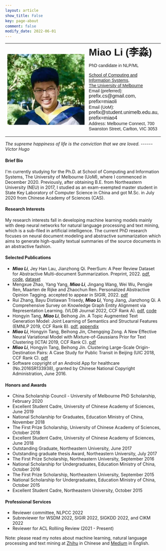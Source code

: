 ```yaml
---
layout: article
show_title: False
key: page-about
comment: false
modify_date: 2022-06-01
---
```


<table>
<tr>
<td width="280" align="center">
    <div style="float:center">
      <img src="files/ava.png" width="250">
    </div>
</td>
<td>
    <font face="Arial"> <b><font size="6.5">Miao Li (李淼)</font></b></font>
    <p>
        <font face="Arial">
        <p> PhD candidate in NLP/ML </p>
        <a href="https://cis.unimelb.edu.au/">School of Computing and Information Systems</a>,<br> 
        <a href="https://www.unimelb.edu.au/">The University of Melbourne</a><br>
        Email (preferred): <font size="3">prefix.cs@gmail.com, prefix=miaoli</font><br>
        Email (UoM): <font size="3">prefix@student.unimelb.edu.au, prefix=miao4</font><br>
        Address: Melbourne Connect, 700 Swanston Street, Carlton, VIC 3053
        </font>
   </p>
</td>
</tr>
</table>

*The supreme happiness of life is the conviction that we are loved.             ------ Victor Hugo*

#### Brief Bio

I'm currently studying for the Ph.D. at School of Computing and Information Systems, The University of Melbourne (UoM), where I commenced in December 2020. Previously, after obtaining B.E. from Northeastern University (NEU) in 2017, I studied as an exam-exempted master student in State Key Laboratory of Computer Science in China and got M.Sc. in July 2020 from Chinese Academy of Sciences (CAS). 

#### Research Interests

My research interests fall in developing machine learning models mainly with deep neural networks for natural language processing and text mining, which is a sub-filed in artificial intelligence. The current PhD research focuses on neural document modeling and abstractive summarization which aims to generate high-quality textual summaries of the source documents in an abstractive fashion.

#### Selected Publications

- ***Miao Li***, Jey Han Lau, Jianzhong Qi. PeerSum: A Peer Review Dataset for Abstractive Multi-document Summarization. Preprint, 2022. [pdf](https://arxiv.org/abs/2203.01769), [code](https://github.com/oaimli/PeerSum), [dataset](https://github.com/oaimli/PeerSum)
- Mengxue Zhao, Yang Yang, ***Miao Li***, Jingang Wang, Wei Wu, Pengjie Ren, Maarten de Rijke and Zhaochun Ren. Personalized Abstractive Opinion Tagging. accepted to appear in SIGIR, 2022. [pdf](https://staff.fnwi.uva.nl/m.derijke/wp-content/papercite-data/pdf/zhao-2022-personalized.pdf)
- Rui Zhang, Bayu Distiawan Trisedy, ***Miao Li***, Yong Jiang, Jianzhong Qi. A Comprehensive Survey on Knowledge Graph Entity Alignment via Representation Learning. (VLDB Journal 2022, CCF Rank A). [pdf](https://arxiv.org/abs/2103.15059), [code](https://github.com/ruizhang-ai/EA_for_KG)
- Hongyin Tang, ***Miao Li***, Beihong Jin. A Topic Augmented Text Generation Model: Joint Learning of Semantics and Structural Features (EMNLP 2019, CCF Rank B). [pdf](https://www.aclweb.org/anthology/D19-1513/), [appendix](https://oaimli.github.io/files/paper_at_emnlp2019_appendix.pdf)
- ***Miao Li***,  Hongyin Tang, Beihong Jin, Chengqing Zong. A New Effective Neural Variational Model with Mixture-of-Gaussians Prior for Text Clustering (ICTAI 2019, CCF Rank C). [pdf](https://oaimli.github.io/files/paper_at_ictai2019.pdf) 
- ***Miao Li***, Hongyin Tang, Beihong Jin. Clustering Large-Scale Origin-Destination Pairs: A Case Study for Public Transit in Beijing (UIC 2018, CCF Rank C). [pdf](https://ieeexplore.ieee.org/document/8560115) 
- Software copyright of an Android App for healthcare (No.2016SR133938), granted by Chinese National Copyright Administration, June 2016.

#### Honors and Awards

- China Scholarship Council - University of Melbourne PhD Scholarship, February 2020
- Excellent Student Cadre, University of Chinese Academy of Sciences, June 2019
- National Scholarship for Graduates, Education Ministry of China, November 2018
- The First Prize Scholarship, University of Chinese Academy of Sciences, October 2018
- Excellent Student Cadre, University of Chinese Academy of Sciences, June 2018
- Outstanding Graduate, Northeastern University, June 2017
- Outstanding graduate thesis Award, Northeastern University, July 2017
- The First Prize Scholarship, Northeastern University, September 2016
- National Scholarship for Undergraduates, Education Ministry of China, October 2016
- The First Prize Scholarship, Northeastern University, September 2015
- National Scholarship for Undergraduates, Education Ministry of China, October 2015
- Excellent Student Cadre, Northeastern University, October 2015

#### Professional Services

- Reviewer committee, NLPCC 2022
- Subreviewer for WSDM 2022, SIGIR 2022, SIGKDD 2022, and CIKM 2022
- Reviewer for ACL Rolliing Review (2021 - Present)

Note: please read my notes about machine learning, natural language processing and text mining at [Zhihu](https://www.zhihu.com/people/oaimli/posts) in Chinese and [Medium](https://medium.com/@oaimli) in English.



